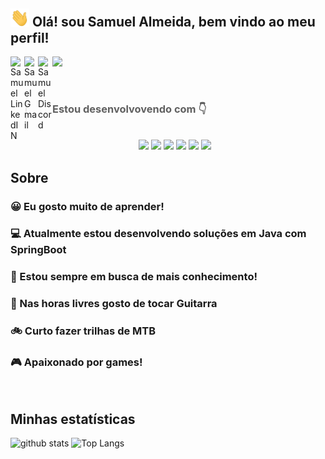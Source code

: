 


## <img src="https://raw.githubusercontent.com/ABSphreak/ABSphreak/master/gifs/Hi.gif" width="30px"> Olá! sou Samuel Almeida, bem vindo ao meu perfil! 

<a href="https://www.linkedin.com/in/samuel-almeida-36b0921b9/">
  <img align="left" alt="Samuel LinkedIN" width="22px" src="https://raw.githubusercontent.com/peterthehan/peterthehan/master/assets/linkedin.svg" />
</a>

<a href="mailto:samuel.almeida@dcx.ufpb.br">
  <img align="left" alt="Samuel Gmail" width="22px" src="https://www.vectorlogo.zone/logos/gmail/gmail-icon.svg" />
</a>

<a href="https://discord.gg/mG6rUhB9Mx">
  <img align="left" alt="Samuel Discord" width="23px" src="https://raw.githubusercontent.com/anuraghazra/anuraghazra/master/assets/discord-round.svg"  />
</a>

![](https://visitor-badge.glitch.me/badge?page_id=samuelalmeida95)

<br/>


> <h3>Estou desenvolvovendo com 👇</h3>

<br>

<div align="center" > 
    <img src="https://img.shields.io/badge/Java-ED8B00?style=for-the-badge&logo=java&logoColor=white"/>
    <img src="https://img.shields.io/badge/Spring-6DB33F?style=for-the-badge&logo=spring&logoColor=white"/>
    <img src="https://img.shields.io/badge/PostgreSQL-316192?style=for-the-badge&logo=postgresql&logoColor=white"/>
    <img src="https://img.shields.io/badge/Insomnia-5849be?style=for-the-badge&logo=Insomnia&logoColor=white"/>
    <img src="https://img.shields.io/badge/Heroku-430098?style=for-the-badge&logo=heroku&logoColor=white"/>
    <img src="https://img.shields.io/badge/Visual_Studio_Code-0078D4?style=for-the-badge&logo=visual%20studio%20code&logoColor=white"/>
</div>


## Sobre

### 😀 Eu gosto muito de aprender!
 
### 💻 Atualmente estou desenvolvendo soluções em Java com SpringBoot
 
### 🚀 Estou sempre em busca de mais conhecimento!
 
### 🎸 Nas horas livres gosto de tocar Guitarra 
 
### 🚲 Curto fazer trilhas de MTB 
 
### 🎮 Apaixonado por games! 

<br/>

## Minhas estatísticas

![github stats](https://github-readme-stats.vercel.app/api?username=samuelalmeida95&show_icons=true&title_color=ffc857&icon_color=8ac926&text_color=daf7dc&bg_color=151515&hide=["stars"])
![Top Langs](https://github-readme-stats.vercel.app/api/top-langs/?username=samuelalmeida95&layout=compact&title_color=ffc857&text_color=daf7dc&bg_color=151515)
 

